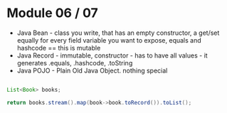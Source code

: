 # Module 06 / 07 



* Java Bean - class you write, that has an empty constructor, a get/set equally for every field variable you want to expose, equals and hashcode == this is mutable
* Java Record - immutable, constructor - has to have all values - it generates .equals, .hashcode, .toString
* Java POJO - Plain Old Java Object. nothing special

```java

List<Book> books;

return books.stream().map(book->book.toRecord()).toList();
```